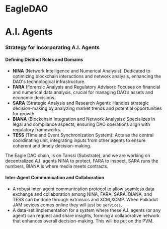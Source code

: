 # EagleDAO

# A.I. Agents

### Strategy for Incorporating A.I. Agents

#### **Defining Distinct Roles and Domains**

- **NINA** (Network Intelligence and Numerical Analysis): Dedicated to optimizing blockchain interactions and network analysis, enhancing the DAO's technological infrastructure.
- **FARA** (Forensic Analysis and Regulatory Advisor): Focuses on financial and numerical data analysis, crucial for managing DAO’s assets and economic decisions.
- **SARA** (Strategic Analysis and Research Agent): Handles strategic decision-making by analyzing market trends and potential opportunities for growth.
- **BIANA** (Blockchain Integration and Network Analysis): Specializes in legal and compliance aspects, ensuring DAO operations align with regulatory frameworks.
- **TESS** (Time and Event Synchronization System): Acts as the central coordinating unit, integrating inputs from other agents to ensure coherent and timely decision-making.

The Eagle DAO chain, is on Tanssi (Substrate), and we are working on decentralized A.I. agents NINA to protect, FARA to inspect, SARA runs the numbers, BIANA is where media meets contracts.

#### **Inter-Agent Communication and Collaboration**

- A robust inter-agent communication protocol to allow seamless data exchange and collaboration among NINA, FARA, SARA, BIANA, and TESS can be done through extrinsics and XCM,XCMP.  When Polkadot JAM sevices comes online they will just be `services`.
- A data-set implementation for a system where these A.I. agents (or any agent) can request and share insights, forming a collaborative network that enhances overall decision-making.  This will be put on the PVM.
